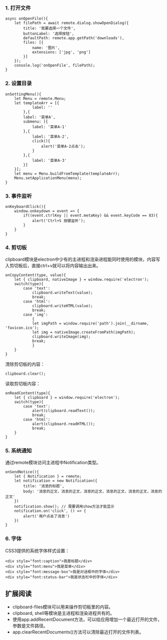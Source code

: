 
### 1. 打开文件

```
async onOpenFile(){
    let filePath = await remote.dialog.showOpenDialog({
        title: '我要选择一个文件',
        buttonLabel: '选择按钮',
        defaultPath: remote.app.getPath('downloads'),
        files: [{
            name: '图片',
            extensions: ['jpg', 'png']
        }]
    });
    console.log('onOpenFile', filePath);
}
```

### 2. 设置目录

```
onSettingMenu(){
    let Menu = remote.Menu;
    let templateArr = [{
            label: ''
        },{
        label: '菜单A',
        submenu: [{
            label: '菜单A-1'
        },{
            label: '菜单A-2',
            click(){
                alert('菜单A-2点击');
            }
        },{
            label: '菜单A-3'
        }]
    }];
    let menu = Menu.buildFromTemplate(templateArr);
    Menu.setApplicationMenu(menu);
}
```

### 3. 事件监听

```
onKeyboardClick(){
    window.onkeydown = event => {
        if((event.ctrlKey || event.metaKey) && event.keyCode == 83){
            alert('Ctrl+S 按键监听');
        }
    }
}
```

### 4. 剪切板

clipboard模块是electron中少有的主进程和渲染进程能同时使用的模块，内容写入剪切板后，直接ctrl+v就可以将内容输出出来。

```
onCopyContent(type, value){
    let { clipboard, nativeImage } = window.require('electron');
    switch(type){
        case 'text':
            clipboard.writeText(value);
            break;
        case 'html':
            clipboard.writeHTML(value);
            break;
        case 'img':
            {
            let imgPath = window.require('path').join(__dirname, 'favicon.ico');
            let img = nativeImage.createFromPath(imgPath);
            clipboard.writeImage(img);
            break;
            }
    }
}
```

清除剪切板的内容：

```
clipboard.clear();
```

读取剪切板内容：

```
onReadContent(type){
    let { clipboard } = window.require('electron');
    switch(type){
        case 'text':
            alert(clipboard.readText());
            break;
        case 'html':
            alert(clipboard.readHTML());
            break;
    }
}
```

### 5. 系统通知

通过remote模块访问主进程中Notification类型。

```
onSendNotice(){
    let { Notification } = remote;
    let notification = new Notification({
        title: '消息的标题',
        body: '消息的正文，消息的正文，消息的正文，消息的正文，消息的正文，消息的正文'
    })
    notification.show(); // 需要调用show方法才能显示
    notification.on('click', () => {
        alert('用户点击了消息')
    })
}
```

### 6. 字体

CSS3提供的系统字体样式设置：

```
<div style="font:caption">我是标题</div>
<div style="font:menu">我是菜单</div>
<div style="font:message-box">我是对话框中的字体</div>
<div style="font:status-bar">我是状态栏中的字体</div>
```


## 扩展阅读

- clipboard-files模块可以用来操作剪切板里的内容。
- clipboard, shell等模块是主进程和渲染进程共有的。
- 使用app.addRecentDocument方法，可以给应用增加一个最近打开的文件，参数是文件路径。
- app.clearRecentDocuments()方法可以清除最近打开的文件列表。